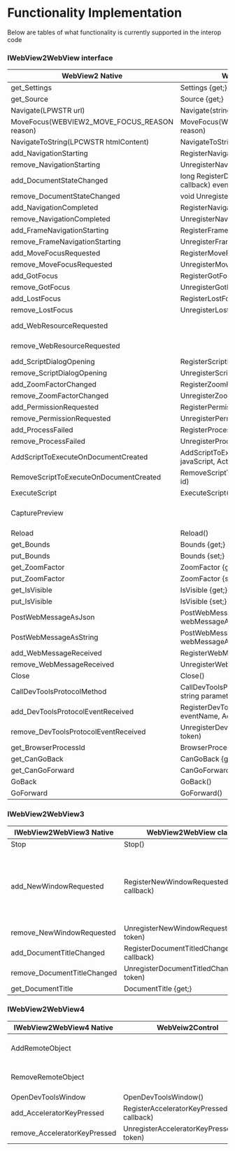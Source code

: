 # Functionality Implementation
Below are tables of what functionality is currently supported in the interop code

### IWebView2WebView interface

|WebView2 Native| WebView2WebView class | Notes|
|---|---|---|
|get_Settings | Settings {get;}   |   |
|get_Source | Source  {get;}|   |
|Navigate(LPWSTR url) | Navigate(string url)  |   |
|MoveFocus(WEBVIEW2_MOVE_FOCUS_REASON reason)| MoveFocus(WEBVIEW2_MOVE_FOCUS_REASON reason)  |  |
|NavigateToString(LPCWSTR htmlContent)| NavigateToString(string htmlContent)  |   |
|add_NavigationStarting| RegisterNavigationStarting(Action<NavigationStartingEventArgs> callback)  |  |
|remove_NavigationStarting| UnregisterNavigationStarting(long)  |  |
|add_DocumentStateChanged| long RegisterDocumentStateChanged(Action<DocumentStateChangedEventArgs> callback) event |  |
|remove_DocumentStateChanged| void UnregisterDocumentStateChanged(long token) |  |
|add_NavigationCompleted| RegisterNavigationCompleted(Action<NavigationCompletedEventArgs> callback) |  |
|remove_NavigationCompleted| UnregisterNavigationCompleted(long token) |  |
|add_FrameNavigationStarting| RegisterFrameNavigationStarting(Action<NavigationStartingEventArgs> callback)  |  |
|remove_FrameNavigationStarting| UnregisterFrameNavigationStarting(long token)  |  |
|add_MoveFocusRequested| RegisterMoveFocusRequested(Action<MoveFocusRequestedEventArgs> callback) |  |
|remove_MoveFocusRequested| UnregisterMoveFocusRequested(long token) |  |
|add_GotFocus| RegisterGotFocus(Action<FocusChangedEventEventArgs> callback) |  |
|remove_GotFocus| UnregisterGotFocus(long token) |  |
|add_LostFocus| RegisterLostFocus(Action<FocusChangedEventEventArgs> callback)  |  |
|remove_LostFocus| UnregisterLostFocus(long token)  |  |
|add_WebResourceRequested|  | Not working currently  |
|remove_WebResourceRequested|  | Not working currently |
|add_ScriptDialogOpening| RegisterScriptDialogOpening(Action<ScriptDialogOpeningEventArgs> callback)   |  |
|remove_ScriptDialogOpening| UnregisterScriptDialogOpening(long token)   |  |
|add_ZoomFactorChanged| RegisterZoomFactorChanged(Action<ZoomFactorCompletedEventArgs> callback)  |  |
|remove_ZoomFactorChanged| UnregisterZoomFactorChanged(long token)  |  |
|add_PermissionRequested| RegisterPermissionRequested(Action<PermissionRequestedEventArgs> callback)|  |
|remove_PermissionRequested| UnregisterPermissionRequested(long token)|  |
|add_ProcessFailed| RegisterProcessFailed(Action<ProcessFailedEventArgs> callback) |  |
|remove_ProcessFailed| UnregisterProcessFailed(long token) |  |
|AddScriptToExecuteOnDocumentCreated | AddScriptToExecuteOnDocumentCreated(string javaScript, Action<AddScriptToExecuteOnDocumentCreatedCompletedEventArgs> callback)  |  |
|RemoveScriptToExecuteOnDocumentCreated| RemoveScriptToExecuteOnDocumentCreated(string id)  |  |
|ExecuteScript | ExecuteScript(string javaScript, Action<ExecuteScriptCompletedEventArgs> callback) |  |
|CapturePreview|   | Not implemented yet |
|Reload | Reload()  |  |
|get_Bounds| Bounds {get;} |  |
|put_Bounds| Bounds {set;} |  |
|get_ZoomFactor| ZoomFactor {get;}  |  |
|put_ZoomFactor|  ZoomFactor {set;} |  |
|get_IsVisible| IsVisible {get;}  |  |
|put_IsVisible| IsVisible {set;} |  |
|PostWebMessageAsJson | PostWebMessageAsJson(string webMessageAsJson) |  |
|PostWebMessageAsString | PostWebMessageAsString(string webMessageAsString)  |  |
|add_WebMessageReceived | RegisterWebMessageReceived(Action<WebMessageReceivedEventArgs> callback) |  |
|remove_WebMessageReceived | UnregisterWebMessageReceived(long token) |  |
|Close | Close() |  |
|CallDevToolsProtocolMethod | CallDevToolsProtocolMethod(string methodName, string parametersAsJson) |  |
|add_DevToolsProtocolEventReceived | RegisterDevToolsProtocolEventReceived(string eventName, Action<DevToolsProtocolEventReceivedEventArgs> callback) |  |
|remove_DevToolsProtocolEventReceived| UnregisterDevToolsProtocolEventReceived(long token) |  |
|get_BrowserProcessId | BrowserProcessId {get;}  |  |
|get_CanGoBack| CanGoBack {get;} |  |
|get_CanGoForward| CanGoForward {get;}  |  |
|GoBack| GoBack()  |  |
|GoForward| GoForward() |  |

### IWebView2WebView3

|IWebView2WebView3 Native|WebView2WebView class| Notes |
|---|---|---|
|Stop | Stop() | |
|add_NewWindowRequested| RegisterNewWindowRequested(Action<NewWindowRequestedEventArgs> callback) | Event fires but crash when setting popup window |
|remove_NewWindowRequested| UnregisterNewWindowRequested(long token) | |
|add_DocumentTitleChanged| RegisterDocumentTitledChanged(Action<DocumentTitleChangedEventArgs> callback) | |
|remove_DocumentTitleChanged| UnregisterDocumentTitledChanged(long token) | |
|get_DocumentTitle| DocumentTitle {get;} | |


### IWebView2WebView4

|IWebView2WebView4 Native|WebVeiw2Control|Tested|
|---|---|---|
|AddRemoteObject|  | Not implemented yet |
|RemoveRemoteObject|  | Not implemented yet |
|OpenDevToolsWindow| OpenDevToolsWindow()  | |
|add_AcceleratorKeyPressed| RegisterAcceleratorKeyPressed(Action<AcceleratorKeyPressedEventArgs> callback)  | |
|remove_AcceleratorKeyPressed| UnregisterAcceleratorKeyPressed(long token)  | |
